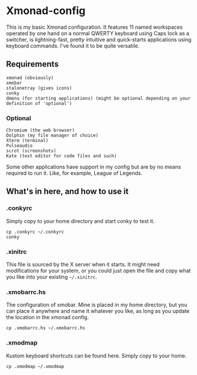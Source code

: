 # Xmonad-config

This is my basic Xmonad configuration. It features 11 named workspaces operated by one hand on a normal QWERTY keyboard using Caps lock as a switcher, is lightning-fast, pretty intuitive and quick-starts applications using keyboard commands. I've found it to be quite versatile. 

## Requirements

    xmonad (obviously)
    xmobar
    stalonetray (gives icons)
    conky
    dmenu (for starting applications) (might be optional depending on your definition of 'optional')

### Optional

    Chromium (the web browser)
    Dolphin (my file manager of choice)
    Xterm (terminal)
    Pulseaudio
    scrot (screenshots)
    Kate (text editor for code files and such)

Some other applications have support in my config but are by no means required to run it. Like, for example, League of Legends. 

## What's in here, and how to use it

### .conkyrc

Simply copy to your home directory and start conky to test it. 

    cp .conkyrc ~/.conkyrc
    conky

### .xinitrc

This file is sourced by the X server when it starts. It might need modifications for your system, or you could just open the file and copy what you like into your existing `~/.xinitrc`. 

### .xmobarrc.hs

The configuration of xmobar. Mine is placed in my home directory, but you can place it anywhere and name it whatever you like, as long as you update the location in the xmonad config. 

    cp .xmobarrc.hs ~/.xmobarrc.hs

### .xmodmap

Kustom keyboard shortcuts can be found here. Simply copy to your home. 

    cp .xmodmap ~/.xmodmap
